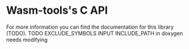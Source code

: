 # Wasm-tools's C API

For more information you can find the documentation for this library (TODO).
TODO EXCLUDE_SYMBOLS INPUT INCLUDE_PATH in doxygen needs modifying